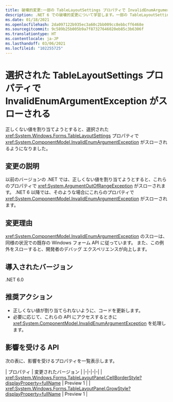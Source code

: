 ```yaml
---
title: 破壊的変更:一部の TableLayoutSettings プロパティで InvalidEnumArgumentException がスローされる
description: .NET 6 での破壊的変更について学習します。一部の TableLayoutSettings API で、無効な引数に対する InvalidEnumArgumentException がスローされるようになりました。
ms.date: 01/18/2021
ms.openlocfilehash: 2da097122b935ec3a60c2bb009cc8ebbcff6468e
ms.sourcegitcommit: 9c589b25b005b9a7f87327646020eb85c3b6306f
ms.translationtype: HT
ms.contentlocale: ja-JP
ms.lasthandoff: 03/06/2021
ms.locfileid: "102255725"
---
```

# <a name="selected-tablelayoutsettings-properties-throw-invalidenumargumentexception"></a>選択された TableLayoutSettings プロパティで InvalidEnumArgumentException がスローされる

正しくない値を割り当てようとすると、選択された <xref:System.Windows.Forms.TableLayoutSettings> プロパティで <xref:System.ComponentModel.InvalidEnumArgumentException> がスローされるようになりました。

## <a name="change-description"></a>変更の説明

以前のバージョンの .NET では、正しくない値を割り当てようとすると、これらのプロパティで <xref:System.ArgumentOutOfRangeException> がスローされます。 .NET 6 以降では、そのような場合にこれらのプロパティで <xref:System.ComponentModel.InvalidEnumArgumentException> がスローされます。

## <a name="reason-for-change"></a>変更理由

<xref:System.ComponentModel.InvalidEnumArgumentException> のスローは、同様の状況での既存の Windows フォーム API に従っています。 また、この例外をスローすると、開発者のデバッグ エクスペリエンスが向上します。

## <a name="version-introduced"></a>導入されたバージョン

.NET 6.0

## <a name="recommended-action"></a>推奨アクション

- 正しくない値が割り当てられないように、コードを更新します。
- 必要に応じて、これらの API にアクセスするときに <xref:System.ComponentModel.InvalidEnumArgumentException> を処理します。

## <a name="affected-apis"></a>影響を受ける API

次の表に、影響を受けるプロパティを一覧表示します。

| プロパティ | 変更されたバージョン |
|-|-|-|-|
| <xref:System.Windows.Forms.TableLayoutPanel.CellBorderStyle?displayProperty=fullName> | Preview 1 |
| <xref:System.Windows.Forms.TableLayoutPanel.GrowStyle?displayProperty=fullName> | Preview 1 |

<!--

### Affected APIs

- `P:System.Windows.Forms.TableLayoutPanel.CellBorderStyle`
- `P:System.Windows.Forms.TableLayoutPanel.GrowStyle`

### Category

Windows Forms

-->
